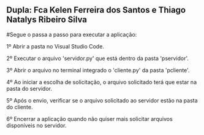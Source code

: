 ## Dupla: Fca Kelen Ferreira dos Santos e Thiago Natalys Ribeiro Silva

#Segue o passa a passo para executar a aplicação:

1º Abrir a pasta no Visual Studio Code.

2º Executar o arquivo 'servidor.py' que está dentro da pasta 'pservidor'.

3º Abrir o arquivo no terminal integrado o 'cliente.py' da pasta 'pcliente'.

4º Ao iniciar a escolha de solicitação, o arquivo solicitado terá que estar na pasta do servidor.

5º Após o envio, verificar se o arquivo solicitado ao servidor estão na pasta do cliente.

6º Encerrar a aplicação quando não quiser mais solicitar arquivos disponíveis no servidor.
